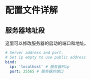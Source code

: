 # 配置文件详解

## 服务器地址段
这里可以修改服务器的启动的端口和地址。
```yml
# Server address and port.
# Set ip empty to use public address
bind:
  ip: 'localhost' # 服务器的ip
  port: 25565 # 服务器的端口
```